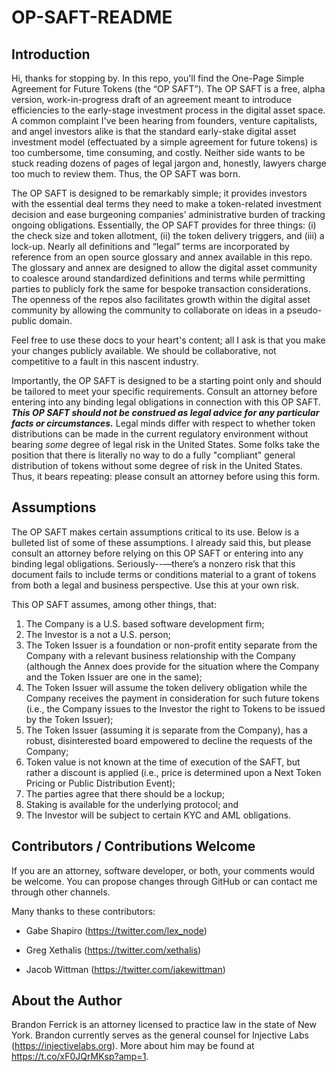 # OP-SAFT-README

## Introduction

Hi, thanks for stopping by. In this repo, you'll find the One-Page Simple Agreement for Future Tokens (the “OP SAFT”). The OP SAFT is a free, alpha version, work-in-progress draft of an agreement meant to introduce efficiencies to the early-stage investment process in the digital asset space. A common complaint I've been hearing from founders, venture capitalists, and angel investors alike is that the standard early-stake digital asset investment model (effectuated by a simple agreement for future tokens) is too cumbersome, time consuming, and costly. Neither side wants to be stuck reading dozens of pages of legal jargon and, honestly, lawyers charge too much to review them. Thus, the OP SAFT was born. 

The OP SAFT is designed to be remarkably simple; it provides investors with the essential deal terms they need to make a token-related investment decision and ease burgeoning companies’ administrative burden of tracking ongoing obligations. Essentially, the OP SAFT provides for three things: (i) the check size and token allotment, (ii) the token delivery triggers, and (iii) a lock-up. Nearly all definitions and “legal” terms are incorporated by reference from an open source glossary and annex available in this repo. The glossary and annex are designed to allow the digital asset community to coalesce around standardized definitions and terms while permitting parties to publicly fork the same for bespoke transaction considerations. The openness of the repos also facilitates growth within the digital asset community by allowing the community to collaborate on ideas in a pseudo-public domain. 

Feel free to use these docs to your heart's content; all I ask is that you make your changes publicly available. We should be collaborative, not competitive to a fault in this nascent industry. 

Importantly, the OP SAFT is designed to be a starting point only and should be tailored to meet your specific requirements. Consult an attorney before entering into any binding legal obligations in connection with this OP SAFT. ***This OP SAFT should not be construed as legal advice for any particular facts or circumstances.*** Legal minds differ with respect to whether token distributions can be made in the current regulatory environment without bearing *some* degree of legal risk in the United States. Some folks take the position that there is literally no way to do a fully "compliant" general distribution of tokens without some degree of risk in the United States. Thus, it bears repeating: please consult an attorney before using this form.

## Assumptions

The OP SAFT makes certain assumptions critical to its use. Below is a bulleted list of some of these assumptions. I already said this, but please consult an attorney before relying on this OP SAFT or entering into any binding legal obligations. Seriously--—there’s a nonzero risk that this document fails to include terms or conditions material to a grant of tokens from both a legal and business perspective. Use this at your own risk. 

This OP SAFT assumes, among other things, that:

1. The Company is a U.S. based software development firm;
2. The Investor is a not a U.S. person;
3. The Token Issuer is a foundation or non-profit entity separate from the Company with a relevant business relationship with the Company (although the Annex does provide for the situation where the Company and the Token Issuer are one in the same);
4. The Token Issuer will assume the token delivery obligation while the Company receives the payment in consideration for such future tokens (i.e., the Company issues to the Investor the right to Tokens to be issued by the Token Issuer);
5. The Token Issuer (assuming it is separate from the Company), has a robust, disinterested board empowered to decline the requests of the Company;
6. Token value is not known at the time of execution of the SAFT, but rather a discount is applied (i.e., price is determined upon a Next Token Pricing or Public Distribution Event);
7. The parties agree that there should be a lockup;
8. Staking is available for the underlying protocol; and
9. The Investor will be subject to certain KYC and AML obligations. 


## Contributors / Contributions Welcome

If you are an attorney, software developer, or both, your comments would be welcome. You can propose changes through GitHub or can contact me through other channels.

Many thanks to these contributors:

* Gabe Shapiro (https://twitter.com/lex_node)

* Greg Xethalis (https://twitter.com/xethalis)

* Jacob Wittman (https://twitter.com/jakewittman)

## About the Author

Brandon Ferrick is an attorney licensed to practice law in the state of New York. Brandon currently serves as the general counsel for Injective Labs (https://injectivelabs.org). More about him may be found at https://t.co/xF0JQrMKsp?amp=1.
